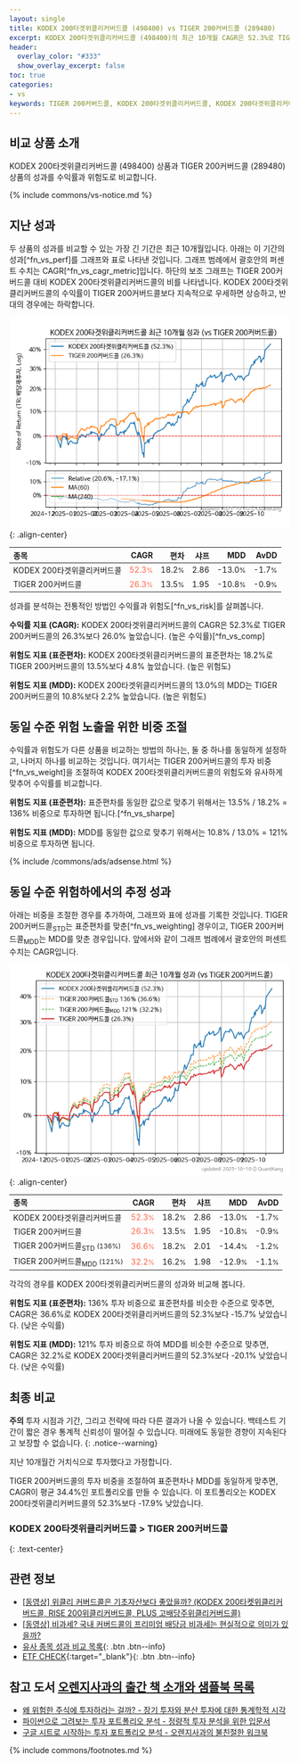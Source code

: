 ```yaml
---
layout: single
title: KODEX 200타겟위클리커버드콜 (498400) vs TIGER 200커버드콜 (289480)
excerpt: KODEX 200타겟위클리커버드콜 (498400)의 최근 10개월 CAGR은 52.3%로 TIGER 200커버드콜 (289480)의 26.3%보다 26.0% 높았습니다.
header:
  overlay_color: "#333"
  show_overlay_excerpt: false
toc: true
categories:
- vs
keywords: TIGER 200커버드콜, KODEX 200타겟위클리커버드콜, KODEX 200타겟위클리커버드콜 TIGER 200커버드콜 비교, 498400, 289480, 498400 498400 비교
---
```


## 비교 상품 소개


KODEX 200타겟위클리커버드콜 (498400) 상품과 TIGER 200커버드콜 (289480) 상품의 성과를 수익률과 위험도로 비교합니다.





{% include commons/vs-notice.md %}

## 지난 성과

두 상품의 성과를 비교할 수 있는 가장 긴 기간은 최근 10개월입니다. 아래는 이 기간의 성과[^fn_vs_perf]를 그래프와 표로 나타낸 것입니다.
그래프 범례에서 괄호안의 퍼센트 수치는 CAGR[^fn_vs_cagr_metric]입니다.
하단의 보조 그래프는 TIGER 200커버드콜 대비 KODEX 200타겟위클리커버드콜의 비를 나타냅니다.
KODEX 200타겟위클리커버드콜의 수익률이 TIGER 200커버드콜보다 지속적으로 우세하면 상승하고, 반대의 경우에는 하락합니다.

![KODEX 200타겟위클리커버드콜](/vs/images/498400-vs-289480_dual.png){: .align-center}

| **종목** | **CAGR** | **편차** | **샤프** | **MDD** | **AvDD** |
| :------------ | ------: | -----------: | -------: | ------: | -------: |
| KODEX 200타겟위클리커버드콜 | <span style="color: tomato">52.3<small>%</small></span> | 18.2<small>%</small> | 2.86 | -13.0<small>%</small> | -1.7<small>%</small> |
| TIGER 200커버드콜 | <span style="color: tomato">26.3<small>%</small></span> | 13.5<small>%</small> | 1.95 | -10.8<small>%</small> | -0.9<small>%</small> |

<!-- more -->


성과를 분석하는 전통적인 방법인 수익률과 위험도[^fn_vs_risk]를 살펴봅니다.

**수익률 지표 (CAGR):** KODEX 200타겟위클리커버드콜의 CAGR은 52.3%로 TIGER 200커버드콜의 26.3%보다 26.0% 높았습니다. (높은 수익률)[^fn_vs_comp]

**위험도 지표 (표준편차):** KODEX 200타겟위클리커버드콜의 표준편차는 18.2%로 TIGER 200커버드콜의 13.5%보다 4.8% 높았습니다. (높은 위험도)

**위험도 지표 (MDD):** KODEX 200타겟위클리커버드콜의 13.0%의 MDD는 TIGER 200커버드콜의 10.8%보다 2.2% 높았습니다. (높은 위험도)



## 동일 수준 위험 노출을 위한 비중 조절

수익률과 위험도가 다른 상품을 비교하는 방법의 하나는, 둘 중 하나를 동일하게 설정하고, 나머지 하나를 비교하는 것입니다.
여기서는 TIGER 200커버드콜의 투자 비중[^fn_vs_weight]을 조절하여 KODEX 200타겟위클리커버드콜의 위험도와 유사하게 맞추어 수익률를 비교합니다.

**위험도 지표 (표준편차):** 표준편차를 동일한 값으로 맞추기 위해서는 13.5% / 18.2% = 136% 비중으로 투자하면 됩니다.[^fn_vs_sharpe]

**위험도 지표 (MDD):** MDD를 동일한 값으로 맞추기 위해서는 10.8% / 13.0% = 121% 비중으로 투자하면 됩니다.


{% include /commons/ads/adsense.html %}



## 동일 수준 위험하에서의 추정 성과

아래는 비중을 조절한 경우를 추가하여, 그래프와 표에 성과를 기록한 것입니다.
TIGER 200커버드콜<sub>STD</sub>는 표준편차를 맞춘[^fn_vs_weighting] 경우이고, TIGER 200커버드콜<sub>MDD</sub>는 MDD를 맞춘 경우입니다.
앞에서와 같이 그래프 범례에서 괄호안의 퍼센트 수치는 CAGR입니다.


![KODEX 200타겟위클리커버드콜](/vs/images/498400-vs-289480.png){: .align-center}



| **종목** | **CAGR** | **편차** | **샤프** | **MDD** | **AvDD** |
| :------------ | ------: | -----------: | -------: | ------: | -------: |
| KODEX 200타겟위클리커버드콜 | <span style="color: tomato">52.3<small>%</small></span> | 18.2<small>%</small> | 2.86 | -13.0<small>%</small> | -1.7<small>%</small> |
| TIGER 200커버드콜 | <span style="color: tomato">26.3<small>%</small></span> | 13.5<small>%</small> | 1.95 | -10.8<small>%</small> | -0.9<small>%</small> |
| TIGER 200커버드콜<sub>STD</sub> <small>(136%)</small> | <span style="color: tomato">36.6<small>%</small></span> | 18.2<small>%</small> | 2.01 | -14.4<small>%</small> | -1.2<small>%</small> |
| TIGER 200커버드콜<sub>MDD</sub> <small>(121%)</small> | <span style="color: tomato">32.2<small>%</small></span> | 16.2<small>%</small> | 1.98 | -12.9<small>%</small> | -1.1<small>%</small> |



각각의 경우를 KODEX 200타겟위클리커버드콜의 성과와 비교해 봅니다.

**위험도 지표 (표준편차):** 136% 투자 비중으로 표준편차를 비슷한 수준으로 맞추면, CAGR은 36.6%로 KODEX 200타겟위클리커버드콜의 52.3%보다 -15.7% 낮았습니다. (낮은 수익률)

**위험도 지표 (MDD):** 121% 투자 비중으로 하여 MDD를 비슷한 수준으로 맞추면, CAGR은 32.2%로 KODEX 200타겟위클리커버드콜의 52.3%보다 -20.1% 낮았습니다. (낮은 수익률)




## 최종 비교

**주의** 투자 시점과 기간, 그리고 전략에 따라 다른 결과가 나올 수 있습니다. 백테스트 기간이 짧은 경우 통계적 신뢰성이 떨어질 수 있습니다. 미래에도 동일한 경향이 지속된다고 보장할 수 없습니다.
{: .notice--warning}

지난 10개월간 거치식으로 투자했다고 가정합니다.

TIGER 200커버드콜의 투자 비중을 조절하여 표준편차나 MDD를 동일하게 맞추면, CAGR이 평균 34.4%인 포트폴리오를 만들 수 있습니다.
이 포트폴리오는 KODEX 200타겟위클리커버드콜의 52.3%보다 -17.9% 낮았습니다.

### KODEX 200타겟위클리커버드콜 &gt; TIGER 200커버드콜
{: .text-center}


## 관련 정보

- [[동영상] 위클리 커버드콜은 기초자산보다 좋았을까? (KODEX 200타켓위클리커버드콜, RISE 200위클리커버드콜, PLUS 고배당주위클리커버드콜)](https://youtu.be/odqvJ69_dUw)
- [[동영상] 비과세? 국내 커버드콜의 프리미엄 배당금 비과세는 현실적으로 의미가 있을까?](https://youtu.be/i5KJ1_7dWEE)
- [유사 종목 성과 비교 목록](/vs/){: .btn .btn--info}
- [ETF CHECK](https://www.etfcheck.co.kr/mobile/etpitem/289480/compare?compCode%5B%5D=498400){:target="_blank"}{: .btn .btn--info}


## 참고 도서 [오렌지사과의 출간 책 소개와 샘플북 목록](https://kongdori.tistory.com/691)

- [왜 위험한 주식에 투자하라는 걸까? - 장기 투자와 분산 투자에 대한 통계학적 시각](https://kongdori.tistory.com/421)
- [파이썬으로 그려보는 투자 포트폴리오 분석  - 정량적 투자 분석을 위한 입문서](https://kongdori.tistory.com/643)
- [구글 시트로 시작하는 투자 포트폴리오 분석 - 오렌지사과의 불친절한 워크북](https://kongdori.tistory.com/449)

{% include commons/footnotes.md %}